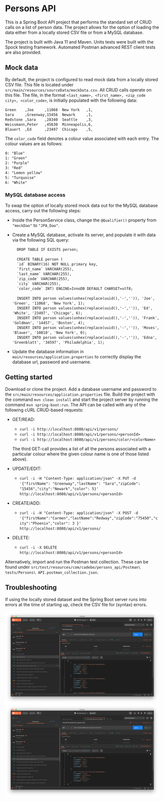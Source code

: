 # Persons API

This is a Spring Boot API project that performs the standard set of CRUD calls on a list of person data. The project allows for the option of loading the data either from a locally stored CSV file or from a MySQL database.

The project is built with Java 11 and Maven. Units tests were built with the Spock testing framework. Automated Postman advanced REST client tests are also provided.

## Mock data

By default, the project is configured to read mock data from a locally stored CSV file. This file is located under `src/main/resources/sourceData/mockData.csv`. All CRUD calls operate on this file.
The file, in the format ``<last_name>, <first_name>, <zip_code city>, <color_code>``, is initially populated with the following data:

```
Green    ,Joe     ,11068  New York   ,1,
Sara     ,Greenway,15456  Newark     ,1,
Redstone ,Sara    ,28340  Seattle    ,3,
Weissmann,Peter   ,45630  Minneapolis,6,
Blauert  ,Ed      ,23497  Chicago    ,5,

```

The `color_code` field denotes a colour value associated with each entry. The colour values are as follows:

```
0: "Blue"
1: "Green"
2: "Purple"
3: "Red"
4: "Lemon yellow"
5: "Turquoise"
6: "White"
```

### MySQL database access

To swap the option of locally stored mock data out for the MySQL database access, carry out the following steps:

* Inside the PersonService class, change the `@Qualifier()` property from `"mockDao"` to `"JPA_Dao"`.
* Create a MySQL database, activate its server, and populate it with data via the following SQL query:

        DROP TABLE IF EXISTS person;

        CREATE TABLE person (
        `id` BINARY(16) NOT NULL primary key,
        `first_name` VARCHAR(255),
        `last_name` VARCHAR(255),
        `zip_code` VARCHAR(255),
        `city` VARCHAR(255),
        `color_code` INT) ENGINE=InnoDB DEFAULT CHARSET=utf8;

        INSERT INTO person values(unhex(replace(uuid(),'-','')), 'Joe', 'Green', '11068', 'New York', 1);
        INSERT INTO person values(unhex(replace(uuid(),'-','')), 'Ed', 'White', '23497', 'Chicago', 6);
        INSERT INTO person values(unhex(replace(uuid(),'-','')), 'Frank', 'Goldman', '14457', 'Boston', 4);
        INSERT INTO person values(unhex(replace(uuid(),'-','')), 'Moses', 'Blauer', '10810', 'New York', 0);
        INSERT INTO person values(unhex(replace(uuid(),'-','')), 'Edna', 'Greenblatt', '34597', 'Philadelphia', 1);

* Update the database information in `main/resources/application.properties` to correctly display the database url, password and username.

## Getting started

Download or clone the project. Add a database username and password to the `src/main/resources/application.properties` file. 
Build the project with the command `mvn clean install` and start the project server by running the command `mvn spring-boot:run`. The API can be called with any of the following cURL CRUD-based requests:

* GET/READ:

  * ```curl -i http://localhost:8080/api/v1/persons/```
  * ```curl -i http://localhost:8080/api/v1/persons/<personId>```
  * ```curl -i http://localhost:8080/api/v1/persons/color/<colorName>```

  The third GET-call provides a list of all the persons associated with a particular colour where the given colour name is one of those listed above).

* UPDATE/EDIT:

  * ```curl -i -H "Content-Type: application/json" -X PUT -d '{"firstName": "Greenway","lastName": "Sara","zipCode": "15456","city":"Newark","color": 5}' http://localhost:8080/api/v1/persons/<personId>```


* CREATE/ADD:

  * ```curl -i -H "Content-Type: application/json" -X POST -d '{"firstName":"Carmen","lastName":"Redway","zipCode":"75450","city":"Phoenix","color": 3 }' http://localhost:8080/api/v1/persons/```


* DELETE:

  * ```curl -i -X DELETE http://localhost:8080/api/v1/persons/<personId>```

Alternatively, import and run the Postman test collection. These can be found under `src/test/resources/com/cadebe/persons_api/Postman\ tests/Persons\ API.postman_collection.json`.

## Troubleshooting
If using the locally stored dataset and the Spring Boot server runs into errors at the time of starting up, check the CSV file for (syntax) errors.


<p align="center">
  <img src="images/screenShot-01.png"/>
  <img src="images/screenShot-02.png"/>
</p>
